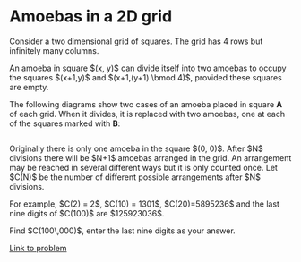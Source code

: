 # Amoebas in a 2D grid

<p>Consider a two dimensional grid of squares. The grid has 4 rows but infinitely many columns.</p>
<p>An amoeba in square $(x, y)$ can divide itself into two amoebas to occupy the squares $(x+1,y)$ and $(x+1,(y+1) \bmod 4)$, provided these squares are empty.</p>

<p>The following diagrams show two cases of an amoeba placed in square <b>A</b> of each grid. When it divides, it is replaced with two amoebas, one at each of the squares marked with <b>B</b>:</p>
<div style="text-align:center;">
<img src="project/images/p762_table_a.png" class="dark_img" alt="" /><img src="project/images/p762_table_b.png" class="dark_img" alt="" /></div>

<p>Originally there is only one amoeba in the square $(0, 0)$. After $N$ divisions there will be $N+1$ amoebas arranged in the grid. An arrangement may be reached in several different ways but it is only counted once. Let $C(N)$ be the number of different possible arrangements after $N$ divisions.</p>

<p>For example, $C(2) = 2$, $C(10) = 1301$, $C(20)=5895236$ and the last nine digits of $C(100)$ are $125923036$.</p>

<p>Find $C(100\,000)$, enter the last nine digits as your answer.</p>

[Link to problem](https://projecteuler.net/problem=762)
